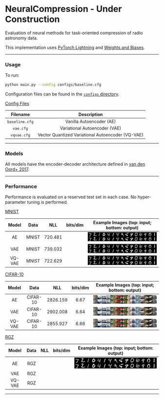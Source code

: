 # NeuralCompression - Under Construction

Evaluation of neural methods for task-oriented compression of radio astronomy data. 

This implementation uses [PyTorch Lightning](https://lightning.ai/docs/pytorch/stable/) and [Weights and Biases](https://wandb.ai).

---

### Usage

To run: 

```bash
python main.py --config configs/baseline.cfg
```

Configuration files can be found in the [`configs` directory]().

<ins>Config Files</ins>

| Filename | Description | 
| :---:   | :---: |
| `baseline.cfg` | Vanilla Autoencoder (AE)  | 
| `vae.cfg` | Variational Autoencoder (VAE) |  
| `vqvae.cfg` | Vector Quantized Variational Autoencoder (VQ-VAE)  |  

---

### Models

All models have the encoder-decoder architecture defined in [van den Oord+ 2017](https://arxiv.org/pdf/1711.00937).

---

### Performance

Performance is evaluated on a reserved test set in each case. No hyper-parameter tuning is performed. 

<ins>MNIST</ins>

| Model | Data | NLL | bits/dim | Example Images (top: input; bottom: output) |
| :---:   | :---: | :---: | :---: | :---: |
| AE | MNIST  | 720.481 | | ![alt text](./images/ae_mnist.png) |
| VAE | MNIST | 739.032 | | ![alt text](./images/vae_mnist.png) |
| VQ-VAE | MNIST | 722.629 | | ![alt text](./images/vqvae_mnist.png) |

<ins>CIFAR-10</ins>

| Model | Data | NLL | bits/dim | Example Images (top: input; bottom: output) |
| :---:   | :---: | :---: | :---: | :---: |
| AE | CIFAR-10  | 2826.159 | 6.67 | ![alt text](./images/ae_cifar.png) |
| VAE | CIFAR-10 | 2902.008 | 6.64 | ![alt text](./images/vae_cifar.png) |
| VQ-VAE | CIFAR-10 | 2855.927 | 6.66 | ![alt text](./images/vqvae_cifar.png) |  

<ins>RGZ</ins>

| Model | Data | NLL | bits/dim | Example Images (top: input; bottom: output) |
| :---:   | :---: | :---: |:---: | :---: |
| AE | RGZ  | | | ![alt text](./images/ae_mnist.png) |
| VAE | RGZ | | ||
| VQ-VAE | RGZ | || |  

---


